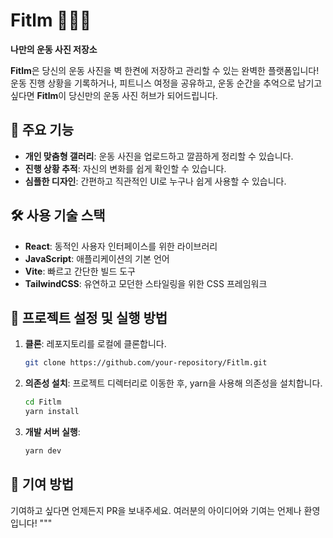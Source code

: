 # Fitlm 🏋️‍♂️📸  
**나만의 운동 사진 저장소**

**Fitlm**은 당신의 운동 사진을 벽 한켠에 저장하고 관리할 수 있는 완벽한 플랫폼입니다! 운동 진행 상황을 기록하거나, 피트니스 여정을 공유하고, 운동 순간을 추억으로 남기고 싶다면 **Fitlm**이 당신만의 운동 사진 허브가 되어드립니다.

## 🌟 주요 기능
- **개인 맞춤형 갤러리**: 운동 사진을 업로드하고 깔끔하게 정리할 수 있습니다.
- **진행 상황 추적**: 자신의 변화를 쉽게 확인할 수 있습니다.
- **심플한 디자인**: 간편하고 직관적인 UI로 누구나 쉽게 사용할 수 있습니다.

## 🛠️ 사용 기술 스택
- **React**: 동적인 사용자 인터페이스를 위한 라이브러리
- **JavaScript**: 애플리케이션의 기본 언어
- **Vite**: 빠르고 간단한 빌드 도구
- **TailwindCSS**: 유연하고 모던한 스타일링을 위한 CSS 프레임워크

## 🚀 프로젝트 설정 및 실행 방법

1. **클론**: 레포지토리를 로컬에 클론합니다.
    ```bash
    git clone https://github.com/your-repository/Fitlm.git
    ```

2. **의존성 설치**: 프로젝트 디렉터리로 이동한 후, yarn을 사용해 의존성을 설치합니다.
    ```bash
    cd Fitlm
    yarn install
    ```

3. **개발 서버 실행**:
    ```bash
    yarn dev
    ```

## 🤝 기여 방법
기여하고 싶다면 언제든지 PR을 보내주세요. 여러분의 아이디어와 기여는 언제나 환영입니다!
"""
